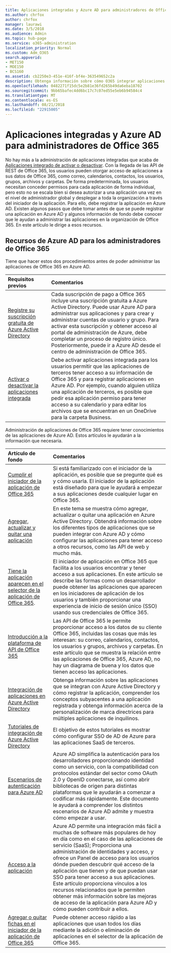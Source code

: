 ```yaml
---
title: Aplicaciones integradas y Azure AD para administradores de Office 365
ms.author: chrfox
author: chrfox
manager: laurawi
ms.date: 3/5/2018
ms.audience: Admin
ms.topic: hub-page
ms.service: o365-administration
localization_priority: Normal
ms.custom: Adm_O365
search.appverid:
- MET150
- MOE150
- BCS160
ms.assetid: cb2250e3-451e-416f-bf4e-363549652c2a
description: Obtenga información sobre cómo O365 integrar aplicaciones están registrados y administrarse en Azure AD
ms.openlocfilehash: 0482271f15dc5e2b81e36fd265b49da6eba18702
ms.sourcegitcommit: 9bb65bafec4dd6bc17c7c07ed55e5eb6b94584c4
ms.translationtype: MT
ms.contentlocale: es-ES
ms.lasthandoff: 08/21/2018
ms.locfileid: "22915005"
---
```

# <a name="integrated-apps-and-azure-ad-for-office-365-administrators"></a>Aplicaciones integradas y Azure AD para administradores de Office 365

No hay más a la administración de aplicaciones integradas que acaba de [Aplicaciones integrado de activar o desactivar](https://support.office.com/article/7e453a40-66df-44ab-92a1-96786cb7fb34#__toc379982114). Con la llegada de las API de REST de Office 365, los usuarios pueden otorgar acceso de aplicaciones a sus datos de Office 365, como correo, calendarios, contactos, los usuarios, grupos, archivos y carpetas. De forma predeterminada, los usuarios necesitan conceder permisos para cada aplicación de forma individual, pero esto no se escala bien si desea autorizar a una aplicación una vez en el nivel de administrador global y desplegar a toda la organización a través del iniciador de la aplicación. Para ello, debe registrar la aplicación en Azure AD. Existen algunos pasos que debe tomar antes de que se puede registrar una aplicación en Azure AD y algunos información de fondo debe conocer que le ayudan a administrar las aplicaciones en la organización de Office 365. En este artículo le dirige a esos recursos.
  
## <a name="azure-ad-resources-for-office-365-admins"></a>Recursos de Azure AD para los administradores de Office 365

Tiene que hacer estos dos procedimientos antes de poder administrar las aplicaciones de Office 365 en Azure AD.
  
|**Requisitos previos**|**Comentarios**|
|:-----|:-----|
|[Registre su suscripción gratuita de Azure Active Directory](https://go.microsoft.com/fwlink/?LinkId=617127) <br/> |Cada suscripción de pago a Office 365 incluye una suscripción gratuita a Azure Active Directory. Puede usar Azure AD para administrar sus aplicaciones y para crear y administrar cuentas de usuario y grupo. Para activar esta suscripción y obtener acceso al portal de administración de Azure, debe completar un proceso de registro único. Posteriormente, puede ir a Azure AD desde el centro de administración de Office 365.  <br/> |
|[Activar o desactivar la aplicaciones integrada](https://support.office.com/article/7e453a40-66df-44ab-92a1-96786cb7fb34#__toc379982114) <br/> |Debe activar aplicaciones integrada para los usuarios permitir que las aplicaciones de terceros tener acceso a su información de Office 365 y para registrar aplicaciones en Azure AD. Por ejemplo, cuando alguien utiliza una aplicación de terceros, es posible que pedir esa aplicación permiso para tener acceso a su calendario y para editar los archivos que se encuentran en un OneDrive para la carpeta Business.  <br/> |
   
Administración de aplicaciones de Office 365 requiere tener conocimientos de las aplicaciones de Azure AD. Estos artículos le ayudarán a la información que necesaria.
  
|**Artículo de fondo**|**Comentarios**|
|:-----|:-----|
|[Cumplir el iniciador de la aplicación de Office 365](https://support.office.com/article/79f12104-6fed-442f-96a0-eb089a3f476a) <br/> |Si está familiarizado con el iniciador de la aplicación, es posible que se pregunte qué es y cómo usarla. El iniciador de la aplicación está diseñado para que le ayudará a empezar a sus aplicaciones desde cualquier lugar en Office 365.  <br/> |
|[Agregar, actualizar y quitar una aplicación](https://go.microsoft.com/fwlink/?LinkId=617137) <br/> |En este tema se muestra cómo agregar, actualizar o quitar una aplicación en Azure Active Directory. Obtendrá información sobre los diferentes tipos de aplicaciones que se pueden integrar con Azure AD y cómo configurar las aplicaciones para tener acceso a otros recursos, como las API de web y mucho más.  <br/> |
|[Tiene la aplicación aparecen en el selector de la aplicación de Office 365](https://go.microsoft.com/fwlink/?LinkId=617138).  <br/> |El iniciador de aplicación en Office 365 que facilita a los usuarios encontrar y tener acceso a sus aplicaciones. En este artículo se describe las formas como un desarrollador puede obtener las aplicaciones que aparecen en los iniciadores de aplicación de los usuarios y también proporcionar una experiencia de inicio de sesión único (SSO) usando sus credenciales de Office 365.  <br/> |
|[Introducción a la plataforma de API de Office 365](https://go.microsoft.com/fwlink/?LinkId=617140) <br/> |Las API de Office 365 le permite proporcionar acceso a los datos de su cliente Office 365, incluidas las cosas que más les interesan: su correo, calendarios, contactos, los usuarios y grupos, archivos y carpetas. En este artículo que se muestra la relación entre las aplicaciones de Office 365, Azure AD, no hay un diagrama de buena y los datos que tienen acceso las aplicaciones.  <br/> |
|[Integración de aplicaciones en Azure Active Directory](https://go.microsoft.com/fwlink/?LinkId=617141) <br/> | Obtenga información sobre las aplicaciones que se integran con Azure Active Directory y cómo registrar la aplicación, comprender los conceptos subyacentes a una aplicación registrada y obtenga información acerca de la personalización de marca directrices para múltiples aplicaciones de inquilinos.  <br/> |
|[Tutoriales de integración de Azure Active Directory](https://go.microsoft.com/fwlink/?LinkId=617144) <br/> |El objetivo de estos tutoriales es mostrar cómo configurar SSO de AD de Azure para las aplicaciones SaaS de terceros.  <br/> |
|[Escenarios de autenticación para Azure AD](https://go.microsoft.com/fwlink/?LinkId=617145) <br/> |Azure AD simplifica la autenticación para los desarrolladores proporcionando identidad como un servicio, con la compatibilidad con protocolos estándar del sector como OAuth 2.0 y OpenID conectarse, así como abrir bibliotecas de origen para distintas plataformas que le ayudarán a comenzar a codificar más rápidamente. Este documento le ayudará a comprender los distintos escenarios de Azure AD admite y muestra cómo empezar a usar.  <br/> |
|[Acceso a la aplicación](https://go.microsoft.com/fwlink/?LinkId=617146) <br/> |Azure AD permite una integración más fácil a muchas de software más populares de hoy en día como en el caso de las aplicaciones de servicio (SaaS); Proporciona una administración de identidades y acceso, y ofrece un Panel de acceso para los usuarios dónde pueden descubrir qué acceso de la aplicación que tienen y de que puedan usar SSO para tener acceso a sus aplicaciones. Este artículo proporciona vínculos a los recursos relacionados que le permiten obtener más información sobre las mejoras de acceso de la aplicación para Azure AD y cómo pueden contribuir a ellos.  <br/> |
|[Agregar o quitar fichas en el iniciador de la aplicación de Office 365](https://support.office.com/article/0b71362d-ce56-4d21-9b2f-bdb750a82b81) <br/> |Puede obtener acceso rápido a las aplicaciones que usan todos los días mediante la adición o eliminación de aplicaciones en el selector de la aplicación de Office 365.  <br/> |
   

